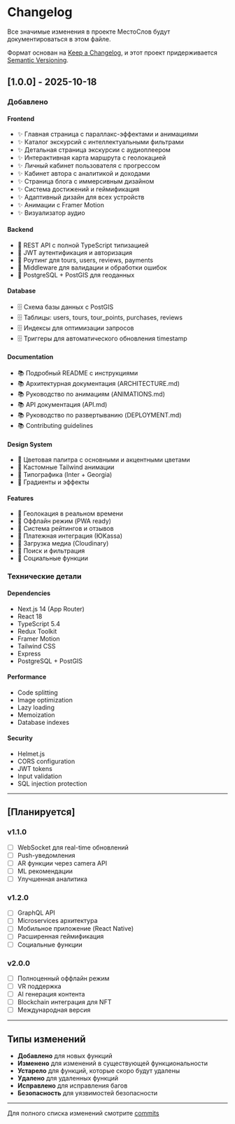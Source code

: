 # Changelog

Все значимые изменения в проекте МестоСлов будут документироваться в этом файле.

Формат основан на [Keep a Changelog](https://keepachangelog.com/ru/1.0.0/),
и этот проект придерживается [Semantic Versioning](https://semver.org/lang/ru/).

## [1.0.0] - 2025-10-18

### Добавлено

#### Frontend

- ✨ Главная страница с параллакс-эффектами и анимациями
- ✨ Каталог экскурсий с интеллектуальными фильтрами
- ✨ Детальная страница экскурсии с аудиоплеером
- ✨ Интерактивная карта маршрута с геолокацией
- ✨ Личный кабинет пользователя с прогрессом
- ✨ Кабинет автора с аналитикой и доходами
- ✨ Страница блога с иммерсивным дизайном
- ✨ Система достижений и геймификация
- ✨ Адаптивный дизайн для всех устройств
- ✨ Анимации с Framer Motion
- ✨ Визуализатор аудио

#### Backend

- 🔧 REST API с полной TypeScript типизацией
- 🔧 JWT аутентификация и авторизация
- 🔧 Роутинг для tours, users, reviews, payments
- 🔧 Middleware для валидации и обработки ошибок
- 🔧 PostgreSQL + PostGIS для геоданных

#### Database

- 🗄️ Схема базы данных с PostGIS
- 🗄️ Таблицы: users, tours, tour_points, purchases, reviews
- 🗄️ Индексы для оптимизации запросов
- 🗄️ Триггеры для автоматического обновления timestamp

#### Documentation

- 📚 Подробный README с инструкциями
- 📚 Архитектурная документация (ARCHITECTURE.md)
- 📚 Руководство по анимациям (ANIMATIONS.md)
- 📚 API документация (API.md)
- 📚 Руководство по развертыванию (DEPLOYMENT.md)
- 📚 Contributing guidelines

#### Design System

- 🎨 Цветовая палитра с основными и акцентными цветами
- 🎨 Кастомные Tailwind анимации
- 🎨 Типографика (Inter + Georgia)
- 🎨 Градиенты и эффекты

#### Features

- 🎯 Геолокация в реальном времени
- 🎯 Оффлайн режим (PWA ready)
- 🎯 Система рейтингов и отзывов
- 🎯 Платежная интеграция (ЮKassa)
- 🎯 Загрузка медиа (Cloudinary)
- 🎯 Поиск и фильтрация
- 🎯 Социальные функции

### Технические детали

#### Dependencies

- Next.js 14 (App Router)
- React 18
- TypeScript 5.4
- Redux Toolkit
- Framer Motion
- Tailwind CSS
- Express
- PostgreSQL + PostGIS

#### Performance

- Code splitting
- Image optimization
- Lazy loading
- Memoization
- Database indexes

#### Security

- Helmet.js
- CORS configuration
- JWT tokens
- Input validation
- SQL injection protection

---

## [Планируется]

### v1.1.0

- [ ] WebSocket для real-time обновлений
- [ ] Push-уведомления
- [ ] AR функции через camera API
- [ ] ML рекомендации
- [ ] Улучшенная аналитика

### v1.2.0

- [ ] GraphQL API
- [ ] Microservices архитектура
- [ ] Мобильное приложение (React Native)
- [ ] Расширенная геймификация
- [ ] Социальные функции

### v2.0.0

- [ ] Полноценный оффлайн режим
- [ ] VR поддержка
- [ ] AI генерация контента
- [ ] Blockchain интеграция для NFT
- [ ] Международная версия

---

## Типы изменений

- **Добавлено** для новых функций
- **Изменено** для изменений в существующей функциональности
- **Устарело** для функций, которые скоро будут удалены
- **Удалено** для удаленных функций
- **Исправлено** для исправления багов
- **Безопасность** для уязвимостей безопасности

---

Для полного списка изменений смотрите [commits](https://github.com/yourusername/mestoslov-mvp-site/commits/main)
